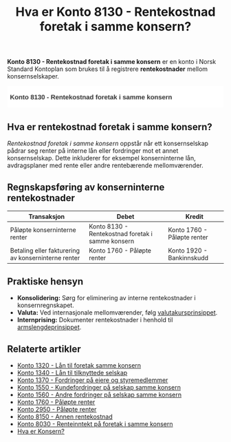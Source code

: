 ﻿---
title: "Hva er Konto 8130 - Rentekostnad foretak i samme konsern?"
seoTitle: "8130-rentekostnad-foretak-i-samme-konsern"
description: '**Konto 8130 - Rentekostnad foretak i samme konsern** er en konto i Norsk Standard Kontoplan som brukes til å registrere **rentekostnader** mellom konsernselsk...'
---

**Konto 8130 - Rentekostnad foretak i samme konsern** er en konto i Norsk Standard Kontoplan som brukes til å registrere **rentekostnader** mellom konsernselskaper.

![Illustrasjon av konto 8130 Rentekostnad foretak i samme konsern](8130-rentekostnad-foretak-i-samme-konsern-image.svg)

## Hva er rentekostnad foretak i samme konsern?

*Rentekostnad foretak i samme konsern* oppstår når ett konsernselskap pådrar seg renter på interne lån eller fordringer mot et annet konsernselskap. Dette inkluderer for eksempel konserninterne lån, avdragsplaner med rente eller andre rentebærende mellomværender.

## Regnskapsføring av konserninterne rentekostnader

| Transaksjon                                      | Debet                                                       | Kredit                             |
|--------------------------------------------------|-------------------------------------------------------------|------------------------------------|
| Påløpte konserninterne renter                    | Konto 8130 - Rentekostnad foretak i samme konsern           | Konto 1760 - Påløpte renter        |
| Betaling eller fakturering av konserninterne renter | Konto 1760 - Påløpte renter                                 | Konto 1920 - Bankinnskudd          |

## Praktiske hensyn

* **Konsolidering:** Sørg for eliminering av interne rentekostnader i konsernregnskapet.
* **Valuta:** Ved internasjonale mellomværender, følg [valutakursprinsippet](/blogs/regnskap/hva-er-valutakurs "Hva er Valutakurs? Prinsipper for valutahåndtering i regnskap").
* **Internprising:** Dokumenter rentekostnader i henhold til [armslengdeprinsippet](/blogs/regnskap/hva-er-internprising "Hva er Internprising? Retningslinjer for konserninternt salg").

## Relaterte artikler

* [Konto 1320 - Lån til foretak samme konsern](/blogs/kontoplan/1320-lan-til-foretak-samme-konsern "Konto 1320 - Lån til foretak samme konsern")
* [Konto 1340 - Lån til tilknyttede selskap](/blogs/kontoplan/1340-lan-til-tilknyttede-selskap "Konto 1340 - Lån til tilknyttede selskap")
* [Konto 1370 - Fordringer på eiere og styremedlemmer](/blogs/kontoplan/1370-fordringer-pa-eiere-og-styremedlemmer "Konto 1370 - Fordringer på eiere og styremedlemmer")
* [Konto 1550 - Kundefordringer på selskap samme konsern](/blogs/kontoplan/1550-kundefordringer-pa-selskap-samme-konsern "Konto 1550 - Kundefordringer på selskap samme konsern")
* [Konto 1560 - Andre fordringer på selskap samme konsern](/blogs/kontoplan/1560-andre-fordringer-pa-selskap-samme-konsern "Konto 1560 - Andre fordringer på selskap samme konsern")
* [Konto 1760 - Påløpte renter](/blogs/kontoplan/1760-palopte-renter "Konto 1760 - Påløpte renter: Regnskapsføring av påløpte renteutgifter")
* [Konto 2950 - Påløpte renter](/blogs/kontoplan/2950-palopte-renter "Konto 2950 - Påløpte renter: Regnskapsføring av påløpte renteutgifter")
* [Konto 8150 - Annen rentekostnad](/blogs/kontoplan/8150-annen-rentekostnad "Konto 8150 - Annen rentekostnad: Guide til andre rentekostnader")
* [Konto 8030 - Renteinntekt på foretak i samme konsern](/blogs/kontoplan/8030-renteinntekt-pa-foretak-i-samme-konsern "Konto 8030 - Renteinntekt på foretak i samme konsern")
* [Hva er Konsern?](/blogs/regnskap/hva-er-konsern "Hva er Konsern? Komplett Guide til Konsernstrukturer og Konsernregnskap")






